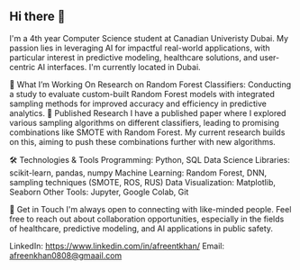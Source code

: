 ## Hi there 👋

I'm a 4th year Computer Science student at Canadian Univeristy Dubai. My passion lies in leveraging AI for impactful real-world applications, with particular interest in predictive modeling, healthcare solutions, and user-centric AI interfaces. I'm currently located in Dubai.

🌱 What I’m Working On
Research on Random Forest Classifiers: Conducting a study to evaluate custom-built Random Forest models with integrated sampling methods for improved accuracy and efficiency in predictive analytics.
📜 Published Research
I have a published paper where I explored various sampling algorithms on different classifiers, leading to promising combinations like SMOTE with Random Forest. My current research builds on this, aiming to push these combinations further with new algorithms.

🛠️ Technologies & Tools
Programming: Python, SQL
Data Science Libraries: scikit-learn, pandas, numpy
Machine Learning: Random Forest, DNN, sampling techniques (SMOTE, ROS, RUS)
Data Visualization: Matplotlib, Seaborn
Other Tools: Jupyter, Google Colab, Git

💬 Get in Touch
I'm always open to connecting with like-minded people. Feel free to reach out about collaboration opportunities, especially in the fields of healthcare, predictive modeling, and AI applications in public safety.

LinkedIn: https://www.linkedin.com/in/afreentkhan/
Email: afreenkhan0808@gmaail.com 
